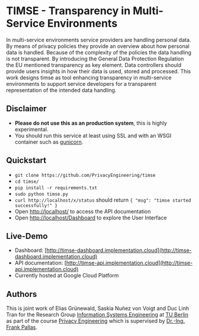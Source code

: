 # TIMSE - Transparency in Multi-Service Environments
In multi-service environments service providers are handling personal data. By means of privacy policies they provide an overview about how personal data is handled. Because of the complexity of the policies the data handling is not transparent. By introducing the General Data Protection Regulation the EU mentioned transparency as key element. Data controllers should provide users insights in how their data is used, stored and processed. This work designs timse as tool enhancing transparency in multi-service environments to support service developers for a transparent representation of the intended data handling.

## Disclaimer
- **Please do not use this as an production system**, this is highly experimental.
- You should run this service at least using SSL and with an WSGI container such as [gunicorn](http://flask.pocoo.org/docs/1.0/deploying/wsgi-standalone/#gunicorn).

## Quickstart
- `git clone https://github.com/PrivacyEngineering/timse`
- `cd timse/`
- `pip install -r requirements.txt`
- `sudo python timse.py`
- `curl http://localhost/x/status` should return `{
    "msg": "timse started successfully!"
}`
- Open [http://localhost/](http://localhost/) to access the API documentation
- Open [http://localhost/Dashboard](http://localhost/Dashboard) to explore the User Interface

## Live-Demo
- Dashboard: [http://timse-dashboard.implementation.cloud](http://timse-dashboard.implementation.cloud)
- API documentation: [http://timse-api.implementation.cloud](http://timse-api.implementation.cloud)
- Currently hosted at Google Cloud Platform

## Authors
This is joint work of Elias Grünewald, Saskia Nuñez von Voigt and Duc Linh Tran for the Research Group [Information Systems Engineering](https://www.ise.tu-berlin.de) at [TU Berlin](https://tu-berlin.de) as part of the course [Privacy Engineering](https://www.ise.tu-berlin.de/menue/lehre/module/privacy_engineering/) which is supervised by [Dr.-Ing. Frank Pallas](https://www.ise.tu-berlin.de/menue/team/dr_ing_frank_pallas/).
